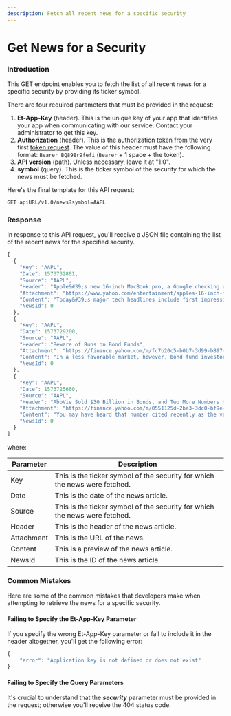 ```yaml
---
description: Fetch all recent news for a specific security
---
```


# Get News for a Security

### Introduction

This GET endpoint enables you to fetch the list of all recent news for a specific security by providing its ticker symbol.

There are four required parameters that must be provided in the request:

1. **Et-App-Key** (header). This is the unique key of your app that identifies your app when communicating with our service. Contact your administrator to get this key.
2. **Authorization** (header). This is the authorization token from the very first [token request](broken-reference). The value of this header must have the following format: `Bearer BQ898r9fefi` (`Bearer` + 1 space + the token).
3. **API version** (path). Unless necessary, leave it at "1.0".
4. **symbol** (query). This is the ticker symbol of the security for which the news must be fetched.

Here's the final template for this API request:

```
GET apiURL/v1.0/news?symbol=AAPL
```

### Response

In response to this API request, you'll receive a JSON file containing the list of the recent news for the specified security.

```javascript
[
  {
    "Key": "AAPL",
    "Date": 1573732801,
    "Source": "AAPL",
    "Header": "Apple&#39;s new 16-inch MacBook pro, a Google checking account?",
    "Attachment": "https://www.yahoo.com/entertainment/apples-16-inch-macbook-pro-120001975.html?.tsrc=rss",
    "Content": "Today&#39;s major tech headlines include first impressions of Apple&#39;s new MacBook Pro, Google possibly offering checking accounts in 2020 and Disney Plus&#39; big launch that included over 10 million sign-ups.",
    "NewsId": 0
  },
  {
    "Key": "AAPL",
    "Date": 1573729200,
    "Source": "AAPL",
    "Header": "Beware of Runs on Bond Funds",
    "Attachment": "https://finance.yahoo.com/m/fc7b20c5-b0b7-3d99-b897-061b961cabad/beware-of-runs-on-bond-funds.html?.tsrc=rss",
    "Content": "In a less favorable market, however, bond fund investors could get hurt—not so much by worsening fundamentals, but the funds’ difficulty to meet redemptions in an illiquid market.  As much as 50% of the assets in high-yield bond funds and 15% of assets of all fixed-income funds could be vulnerable to a liquidity shortfall in the event of heavy investor redemptions.  “There are more risks to open-end bond funds than people are willing to acknowledge,” says Mark Grant, chief global strategist B. Riley FBR.",
    "NewsId": 0
  },
  {
    "Key": "AAPL",
    "Date": 1573725660,
    "Source": "AAPL",
    "Header": "AbbVie Sold $30 Billion in Bonds, and Two More Numbers to Know",
    "Attachment": "https://finance.yahoo.com/m/0551125d-2be3-3dc0-bf9e-e75bb4ad69bc/abbvie-sold-%2430-billion-in.html?.tsrc=rss",
    "Content": "You may have heard that number cited recently as the value of an asteroid called 16 Psyche .  If humans ever manage to mine the asteroid, a flood of space-gold would completely crater the terrestrial market.  All that extra supply would cause today’s gold price to plummet.",
    "NewsId": 0
  }
]
```

where:

| Parameter  | Description                                                                |
| ---------- | -------------------------------------------------------------------------- |
| Key        | This is the ticker symbol of the security for which the news were fetched. |
| Date       | This is the date of the news article.                                      |
| Source     | This is the ticker symbol of the security for which the news were fetched. |
| Header     | This is the header of the news article.                                    |
| Attachment | This is the URL of the news.                                               |
| Content    | This is a preview of the news article.                                     |
| NewsId     | This is the ID of the news article.                                        |

### Common Mistakes

Here are some of the common mistakes that developers make when attempting to retrieve the news for a specific security.

#### Failing to Specify the Et-App-Key Parameter

If you specify the wrong Et-App-Key parameter or fail to include it in the header altogether, you'll get the following error:

```javascript
{
    "error": "Application key is not defined or does not exist"
}
```

#### Failing to Specify the Query Parameters

It's crucial to understand that the _**security**_ parameter must be provided in the request; otherwise you'll receive the 404 status code.
